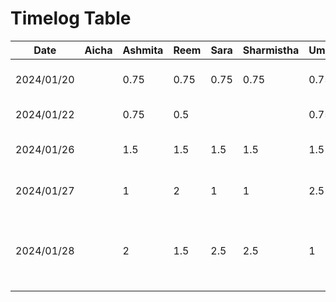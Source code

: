 # Timelog Table

| Date       | Aicha | Ashmita | Reem   | Sara     | Sharmistha | Uma  | Task                     |
|------------|-------|---------|------- |----------| ---------- | ---  | ------------------------ |
| 2024/01/20 |       | 0.75    |0.75    | 0.75     | 0.75       | 0.75 | Project Topic Discussion |
| 2024/01/22 |       | 0.75    |0.5     |          |            | 0.75 | Project Discussion       |
| 2024/01/26 |       | 1.5     |1.5     | 1.5      | 1.5        | 1.5  | Deliverable 1 Discussion |
| 2024/01/27 |       | 1       |2       | 1        | 1          | 2.5  | Worked on Deliverable 1  |
| 2024/01/28 |       | 2       |1.5     | 2.5      | 2.5        | 1    | D1 Presentation editing, UI design, app theme and logo |
